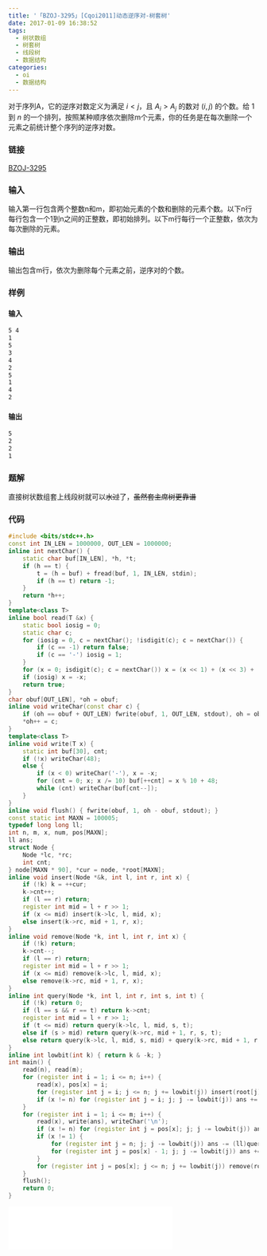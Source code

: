 ```yaml
---
title: '「BZOJ-3295」[Cqoi2011]动态逆序对-树套树'
date: 2017-01-09 16:38:52
tags:
  - 树状数组
  - 树套树
  - 线段树
  - 数据结构
categories:
  - oi
  - 数据结构
---
```

对于序列A，它的逆序对数定义为满足 $i < j$，且 $A_i > A_j$ 的数对 $(i, j)$ 的个数。给 $1$ 到 $n$ 的一个排列，按照某种顺序依次删除m个元素，你的任务是在每次删除一个元素之前统计整个序列的逆序对数。
<!-- more -->
### 链接
[BZOJ-3295](http://www.lydsy.com/JudgeOnline/problem.php?id=3295)
### 输入
输入第一行包含两个整数n和m，即初始元素的个数和删除的元素个数。以下n行每行包含一个1到n之间的正整数，即初始排列。以下m行每行一个正整数，依次为每次删除的元素。
### 输出
输出包含m行，依次为删除每个元素之前，逆序对的个数。
### 样例
#### 输入
``` bash
5 4
1
5
3
4
2
5
1
4
2
```
#### 输出
``` bash
5
2
2
1
```
### 题解
直接树状数组套上线段树就可以~~水过~~了，~~虽然套主席树更靠谱~~
### 代码
``` cpp
#include <bits/stdc++.h>
const int IN_LEN = 1000000, OUT_LEN = 1000000;
inline int nextChar() {
    static char buf[IN_LEN], *h, *t;
    if (h == t) {
        t = (h = buf) + fread(buf, 1, IN_LEN, stdin);
        if (h == t) return -1;
    }
    return *h++;
}
template<class T>
inline bool read(T &x) {
    static bool iosig = 0;
    static char c;
    for (iosig = 0, c = nextChar(); !isdigit(c); c = nextChar()) {
        if (c == -1) return false;
        if (c == '-') iosig = 1;
    }
    for (x = 0; isdigit(c); c = nextChar()) x = (x << 1) + (x << 3) + (c ^ '0');
    if (iosig) x = -x;
    return true;
}
char obuf[OUT_LEN], *oh = obuf;
inline void writeChar(const char c) {
    if (oh == obuf + OUT_LEN) fwrite(obuf, 1, OUT_LEN, stdout), oh = obuf;
    *oh++ = c;
}
template<class T>
inline void write(T x) {
    static int buf[30], cnt;
    if (!x) writeChar(48);
    else {
        if (x < 0) writeChar('-'), x = -x;
        for (cnt = 0; x; x /= 10) buf[++cnt] = x % 10 + 48;
        while (cnt) writeChar(buf[cnt--]);
    }
}
inline void flush() { fwrite(obuf, 1, oh - obuf, stdout); }
const static int MAXN = 100005;
typedef long long ll;
int n, m, x, num, pos[MAXN];
ll ans;
struct Node {
    Node *lc, *rc;
    int cnt;
} node[MAXN * 90], *cur = node, *root[MAXN];
inline void insert(Node *&k, int l, int r, int x) {
    if (!k) k = ++cur;
    k->cnt++;
    if (l == r) return;
    register int mid = l + r >> 1;
    if (x <= mid) insert(k->lc, l, mid, x);
    else insert(k->rc, mid + 1, r, x);
}
inline void remove(Node *k, int l, int r, int x) {
    if (!k) return;
    k->cnt--;
    if (l == r) return;
    register int mid = l + r >> 1;
    if (x <= mid) remove(k->lc, l, mid, x);
    else remove(k->rc, mid + 1, r, x);
}
inline int query(Node *k, int l, int r, int s, int t) {
    if (!k) return 0;
    if (l == s && r == t) return k->cnt;
    register int mid = l + r >> 1;
    if (t <= mid) return query(k->lc, l, mid, s, t);
    else if (s > mid) return query(k->rc, mid + 1, r, s, t);
    else return query(k->lc, l, mid, s, mid) + query(k->rc, mid + 1, r, mid + 1, t);
}
inline int lowbit(int k) { return k & -k; } 
int main() {
    read(n), read(m);
    for (register int i = 1; i <= n; i++) {
        read(x), pos[x] = i;
        for (register int j = i; j <= n; j += lowbit(j)) insert(root[j], 1, n, x);
        if (x != n) for (register int j = i; j; j -= lowbit(j)) ans += (ll)query(root[j], 1, n, x + 1, n);
    }
    for (register int i = 1; i <= m; i++) {
        read(x), write(ans), writeChar('\n');
        if (x != n) for (register int j = pos[x]; j; j -= lowbit(j)) ans -= (ll)query(root[j], 1, n, x + 1, n);
        if (x != 1) {
            for (register int j = n; j; j -= lowbit(j)) ans -= (ll)query(root[j], 1, n, 1, x - 1);
            for (register int j = pos[x] - 1; j; j -= lowbit(j)) ans += (ll)query(root[j], 1, n, 1, x - 1);
        }
        for (register int j = pos[x]; j <= n; j += lowbit(j)) remove(root[j], 1, n, x);
    }
    flush();
    return 0;
}
```
<iframe frameborder="no" border="0" marginwidth="0" marginheight="0" width=330 height=86 src="//music.163.com/outchain/player?type=2&id=707862&auto=1&height=66"></iframe>